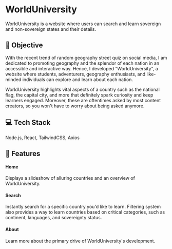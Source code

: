 # WorldUniversity

WorldUniversity is a website where users can search and learn sovereign and non-sovereign states and their details.

## 🎯 Objective

With the recent trend of random geography street quiz on social media, I am dedicated to promoting geography and the splendor of each nation in an accessible and interactive way.
Hence, I developed "WorldUniversity", a website where students, adventurers, geography enthusiasts, and like-minded individuals can explore and learn about each nation.

WorldUniversity highlights vital aspects of a country such as the national flag, the capital city, and more that definitely spark curiosity and keep learners engaged. Moreover, these are oftentimes asked by most content creators, so you won't have to worry about being asked anymore.

## 💻 Tech Stack

Node.js, React, TailwindCSS, Axios

## 🎨 Features

#### Home
Displays a slideshow of alluring countries and an overview of WorldUniversity.

#### Search
Instantly search for a specific country you'd like to learn. Filtering system also provides a way to learn countries based on critical categories, such as continent, languages, and sovereignty status.

#### About
Learn more about the primary drive of WorldUniversity's development.

